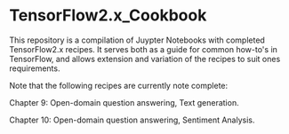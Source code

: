 # TensorFlow2.x_Cookbook

This repository is a compilation of Juypter Notebooks with completed TensorFlow2.x recipes. It serves both as a guide for common how-to's in TensorFlow, and allows extension and variation of the recipes to suit ones requirements.


Note that the following recipes are currently note complete:

Chapter 9: Open-domain question answering, Text generation.

Chapter 10: Open-domain question answering, Sentiment Analysis.

